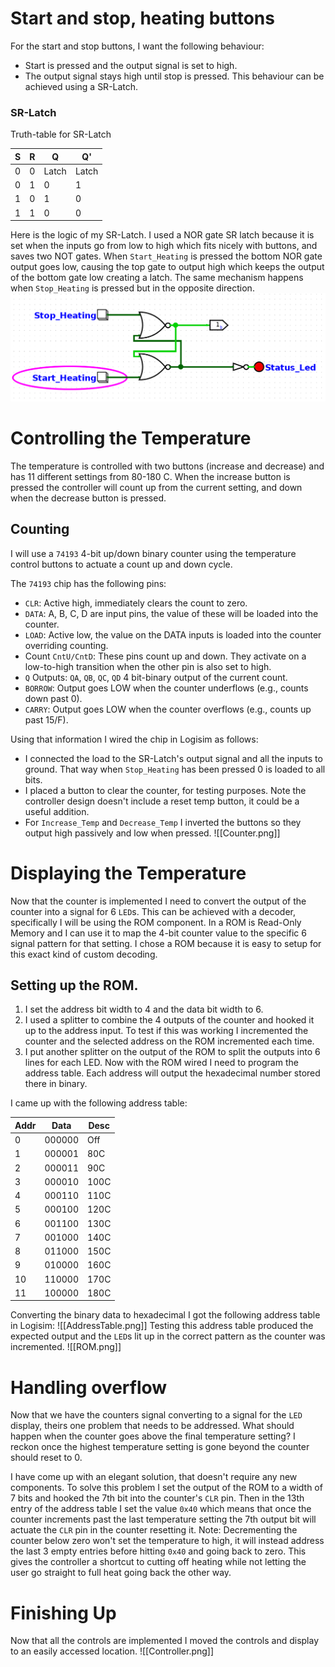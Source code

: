 # Start and stop, heating buttons
For the start and stop buttons, I want the following behaviour:
- Start is pressed and the output signal is set to high.
- The output signal stays high until stop is pressed.
This behaviour can be achieved using a SR-Latch.
### SR-Latch
Truth-table for SR-Latch

| S   | R   | Q     | Q'    |
| --- | --- | ----- | ----- |
| 0   | 0   | Latch | Latch |
| 0   | 1   | 0     | 1     |
| 1   | 0   | 1     | 0     |
| 1   | 1   | 0     | 0     |
Here is the logic of my SR-Latch. I used a NOR gate SR latch because it is set when the inputs go from low to high which fits nicely with buttons, and saves two NOT gates. When `Start_Heating` is pressed the bottom NOR gate output goes low, causing the top gate to output high which keeps the output of the bottom gate low creating a latch. The same mechanism happens when `Stop_Heating` is pressed but in the opposite direction.
![tflipflop](SR-Latch.png)
# Controlling the Temperature
The temperature is controlled with two buttons (increase and decrease) and has 11 different settings from 80-180 C. When the increase button is pressed the controller will count up from the current setting, and down when the decrease button is pressed.
## Counting
I will use a `74193` 4-bit up/down binary counter using the temperature control buttons to actuate a count up and down cycle.

The `74193` chip has the following pins:
- `CLR`: Active high, immediately clears the count to zero.
- `DATA`: A, B, C, D are input pins, the value of these will be loaded into the counter.
- `LOAD`: Active low, the value on the DATA inputs is loaded into the counter overriding counting.
- Count `CntU/CntD`: These pins count up and down. They activate on a low-to-high transition when the other pin is also set to high.
- `Q` Outputs: `QA`, `QB`, `QC`, `QD` 4 bit-binary output of the current count.
- `BORROW`: Output goes LOW when the counter underflows (e.g., counts down past 0).
- `CARRY`: Output goes LOW when the counter overflows (e.g., counts up past 15/F).

Using that information I wired the chip in Logisim as follows:
- I connected the load to the SR-Latch's output signal and all the inputs to ground. That way when `Stop_Heating` has been pressed 0 is loaded to all bits.
- I placed a button to clear the counter, for testing purposes. Note the controller design doesn't include a reset temp button, it could be a useful addition.
- For `Increase_Temp` and `Decrease_Temp` I inverted the buttons so they output high passively and low when pressed.
![[Counter.png]]
# Displaying the Temperature
Now that the counter is implemented I need to convert the output of the counter into a signal for 6 `LED`s. This can be achieved with a decoder, specifically I will be using the ROM component.
In a ROM is Read-Only Memory and I can use it to map the 4-bit counter value to the specific 6 signal pattern for that setting.
I chose a ROM because it is easy to setup for this exact kind of custom decoding.
## Setting up the ROM. 
1. I set the address bit width to 4 and the data bit width to 6.
2. I used a splitter to combine the 4 outputs of the counter and hooked it up to the address input. To test if this was working I incremented the counter and the selected address on the ROM incremented each time.
3. I put another splitter on the output of the ROM to split the outputs into 6 lines for each LED.
Now with the ROM wired I need to program the address table. Each address will output the hexadecimal number stored there in binary.

I came up with the following address table:

| Addr | Data   | Desc |
| ---- | ------ | ---- |
| 0    | 000000 | Off  |
| 1    | 000001 | 80C  |
| 2    | 000011 | 90C  |
| 3    | 000010 | 100C |
| 4    | 000110 | 110C |
| 5    | 000100 | 120C |
| 6    | 001100 | 130C |
| 7    | 001000 | 140C |
| 8    | 011000 | 150C |
| 9    | 010000 | 160C |
| 10   | 110000 | 170C |
| 11   | 100000 | 180C |
Converting the binary data to hexadecimal I got the following address table in Logisim:
![[AddressTable.png]]
Testing this address table produced the expected output and the `LED`s lit up in the correct pattern as the counter was incremented.
![[ROM.png]]
# Handling overflow
Now that we have the counters signal converting to a signal for the `LED` display, theirs one problem that needs to be addressed. What should happen when the counter goes above the final temperature setting? I reckon once the highest temperature setting is gone beyond the counter should reset to 0.

I have come up with an elegant solution, that doesn't require any new components. To solve this problem I set the output of the ROM to a width of 7 bits and hooked the 7th bit into the counter's `CLR` pin.  Then in the 13th entry of the address table I set the value `0x40` which means that once the counter increments past the last temperature setting the 7th output bit will actuate the `CLR` pin in the counter resetting it.
Note: Decrementing the counter below zero won't set the temperature to high, it will instead address the last 3 empty entries before hitting `0x40` and going back to zero. This gives the controller a shortcut to cutting off heating while not letting the user go straight to full heat going back the other way.

# Finishing Up
Now that all the controls are implemented I moved the controls and display to an easily accessed location.
![[Controller.png]]
